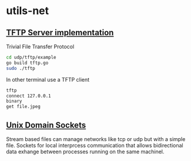 # utils-net


## [TFTP Server implementation](udp/tftp) 

Trivial File Transfer Protocol 
```sh
cd udp/tftp/example
go build tftp.go
sudo ./tftp
```

In other terminal use a TFTP client
```sh
tftp 
connect 127.0.0.1
binary
get file.jpeg
```

## [Unix Domain Sockets](unix_domain_socket) 

Stream based files can manage networks like tcp or udp but with a simple file.
Sockets for local interprcess communication that allows bidirectional data exhange
between processes running on the same machinel.
